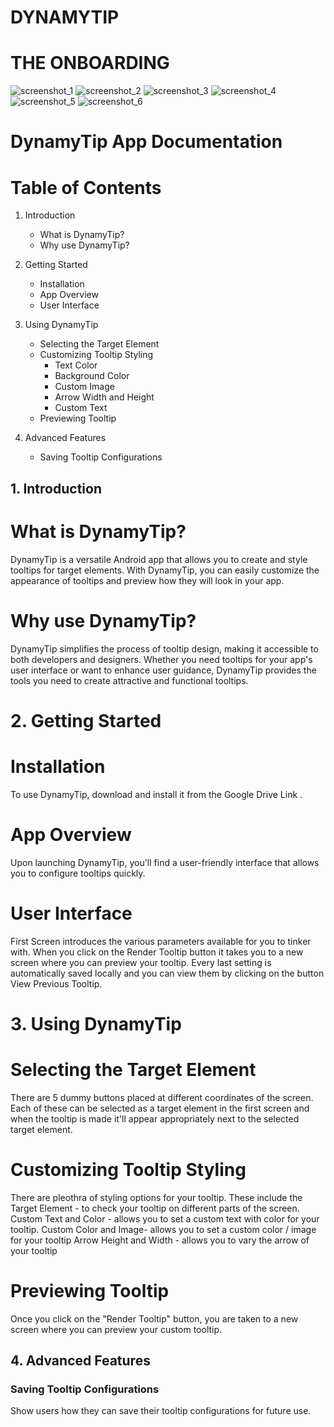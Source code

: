 # DYNAMYTIP


# THE ONBOARDING


![screenshot_1](https://github.com/shikharr-ag/dynamic_tooltip_plotline/assets/52531507/9a56918c-09ad-47bd-9761-152a149ebc9f)
![screenshot_2](https://github.com/shikharr-ag/dynamic_tooltip_plotline/assets/52531507/02547ee2-3059-418d-a4d0-194252037fa0)
![screenshot_3](https://github.com/shikharr-ag/dynamic_tooltip_plotline/assets/52531507/352f5737-d0c7-4fad-ae44-a36cb2a12f5e)
![screenshot_4](https://github.com/shikharr-ag/dynamic_tooltip_plotline/assets/52531507/ab6b8fc4-c2f8-4dcc-8a89-26aa8e8aa0e3)
![screenshot_5](https://github.com/shikharr-ag/dynamic_tooltip_plotline/assets/52531507/2c711cca-24b1-44ea-9949-e53c0b2ce33d)
![screenshot_6](https://github.com/shikharr-ag/dynamic_tooltip_plotline/assets/52531507/401f578a-a197-4264-a316-386413a97e25)



# DynamyTip App Documentation

# Table of Contents

1. Introduction
   - What is DynamyTip?
   - Why use DynamyTip?
   
2. Getting Started
   - Installation
   - App Overview
   - User Interface
   
3. Using DynamyTip
   - Selecting the Target Element
   - Customizing Tooltip Styling
      - Text Color
      - Background Color
      - Custom Image
      - Arrow Width and Height
      - Custom Text
   - Previewing Tooltip
   
4. Advanced Features
   - Saving Tooltip Configurations
  
   
## 1. Introduction

# What is DynamyTip?
DynamyTip is a versatile Android app that allows you to create and style tooltips for target elements. With DynamyTip, you can easily customize the appearance of tooltips and preview how they will look in your app.

# Why use DynamyTip?
DynamyTip simplifies the process of tooltip design, making it accessible to both developers and designers. Whether you need tooltips for your app's user interface or want to enhance user guidance, DynamyTip provides the tools you need to create attractive and functional tooltips.

# 2. Getting Started

# Installation
To use DynamyTip, download and install it from the Google Drive Link <Insert Link>.

# App Overview
Upon launching DynamyTip, you'll find a user-friendly interface that allows you to configure tooltips quickly.

# User Interface
First Screen introduces the various parameters available for you to tinker with.
When you click on the Render Tooltip button it takes you to a new screen where you can preview your tooltip.
Every last setting is automatically saved locally and you can view them by clicking on the button View Previous Tooltip.

# 3. Using DynamyTip

# Selecting the Target Element
There are 5 dummy buttons placed at different coordinates of the screen. 
Each of these can be selected as a target element in the first screen and when the tooltip is made it'll appear appropriately next to the selected target element.

# Customizing Tooltip Styling
There are pleothra of styling options for your tooltip.
These include the Target Element - to check your tooltip on different parts of the screen.
Custom Text and Color - allows you to set a custom text with color for your tooltip.
Custom Color and Image- allows you to set a custom color / image for your tooltip
Arrow Height and Width - allows you to vary the arrow of your tooltip

# Previewing Tooltip
Once you click on the "Render Tooltip" button, you are taken to a new screen where you can preview your custom tooltip.

## 4. Advanced Features

### Saving Tooltip Configurations
Show users how they can save their tooltip configurations for future use.

